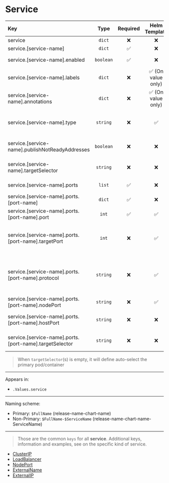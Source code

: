 # Service

| Key                                                     |   Type    | Required |   Helm Template    |      Default       | Description                                                                                                                                       |
| :------------------------------------------------------ | :-------: | :------: | :----------------: | :----------------: | :------------------------------------------------------------------------------------------------------------------------------------------------ |
| service                                                 |  `dict`   |    ❌    |         ❌         |        `{}`        | Define the service as dicts                                                                                                                       |
| service.[service-name]                                  |  `dict`   |    ✅    |         ❌         |        `{}`        | Holds service definition                                                                                                                          |
| service.[service-name].enabled                          | `boolean` |    ✅    |         ❌         |      `false`       | Enables or Disables the service                                                                                                                   |
| service.[service-name].labels                           |  `dict`   |    ❌    | ✅ (On value only) |        `{}`        | Additional labels for service                                                                                                                     |
| service.[service-name].annotations                      |  `dict`   |    ❌    | ✅ (On value only) |        `{}`        | Additional annotations for service                                                                                                                |
| service.[service-name].type                             | `string`  |    ❌    |         ✅         |    `ClusterIP`     | Define the service type (ClusterIP, LoadBalancer, NodePort, ExternalIP, ExternalName)                                                             |
| service.[service-name].publishNotReadyAddresses         | `boolean` |    ❌    |         ❌         |      `false`       | Define whether to publishNotReadyAddresses or not                                                                                                 |
| service.[service-name].targetSelector                   | `string`  |    ❌    |         ❌         |        `""`        | Define the pod to link the service, by default will use the primary pod                                                                           |
| service.[service-name].ports                            |  `list`   |    ✅    |         ❌         |        `{}`        | Define the ports of the service                                                                                                                   |
| service.[service-name].ports.[port-name]                |  `dict`   |    ✅    |         ❌         |        `{}`        | Define the port dict                                                                                                                              |
| service.[service-name].ports.[port-name].port           |   `int`   |    ✅    |         ✅         |                    | Define the port that will be exposed by the service                                                                                               |
| service.[service-name].ports.[port-name].targetPort     |   `int`   |    ❌    |         ✅         | `[port-name].port` | Define the target port (No named ports, as this will be used to assign the containerPort to containers)                                           |
| service.[service-name].ports.[port-name].protocol       | `string`  |    ❌    |         ✅         |       `TCP`        | Define the port protocol (HTTP, HTTPS, TCP, UDP). (Also used by the container ports and probes, HTTP and HTTPS are converted to TCP where needed) |
| service.[service-name].ports.[port-name].nodePort       | `string`  |    ❌    |         ✅         |                    | Define the node port                                                                               |
| service.[service-name].ports.[port-name].hostPort       | `string`  |    ❌    |         ❌         |                    | Define the hostPort, should be **avoided**, unless **ABSOLUTELY** necessary                                                                               |
| service.[service-name].ports.[port-name].targetSelector | `string`  |    ❌    |         ❌         |                    | Define the container to link this port (Must be on under the pod linked above)                                                                    |

> When `targetSelector`(s) is empty, it will define auto-select the primary pod/container

---

Appears in:

- `.Values.service`

---

Naming scheme:

- Primary: `$FullName` (release-name-chart-name)
- Non-Primary: `$FullName-$ServiceName` (release-name-chart-name-ServiceName)

---

> Those are the common `keys` for all **service**.
> Additional keys, information and examples, see on the specific kind of service.

- [ClusterIP](ClusterIP.md)
- [LoadBalancer](LoadBalancer.md)
- [NodePort](NodePort.md)
- [ExternalName](ExternalName.md)
- [ExternalIP](ExternalIP.md)

